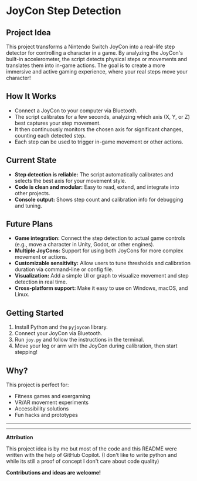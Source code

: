 # JoyCon Step Detection

## Project Idea

This project transforms a Nintendo Switch JoyCon into a real-life step detector for controlling a character in a game. By analyzing the JoyCon's built-in accelerometer, the script detects physical steps or movements and translates them into in-game actions. The goal is to create a more immersive and active gaming experience, where your real steps move your character!

## How It Works
- Connect a JoyCon to your computer via Bluetooth.
- The script calibrates for a few seconds, analyzing which axis (X, Y, or Z) best captures your step movement.
- It then continuously monitors the chosen axis for significant changes, counting each detected step.
- Each step can be used to trigger in-game movement or other actions.

## Current State
- **Step detection is reliable:** The script automatically calibrates and selects the best axis for your movement style.
- **Code is clean and modular:** Easy to read, extend, and integrate into other projects.
- **Console output:** Shows step count and calibration info for debugging and tuning.

## Future Plans
- **Game integration:** Connect the step detection to actual game controls (e.g., move a character in Unity, Godot, or other engines).
- **Multiple JoyCons:** Support for using both JoyCons for more complex movement or actions.
- **Customizable sensitivity:** Allow users to tune thresholds and calibration duration via command-line or config file.
- **Visualization:** Add a simple UI or graph to visualize movement and step detection in real time.
- **Cross-platform support:** Make it easy to use on Windows, macOS, and Linux.

## Getting Started
1. Install Python and the `pyjoycon` library.
2. Connect your JoyCon via Bluetooth.
3. Run `joy.py` and follow the instructions in the terminal.
4. Move your leg or arm with the JoyCon during calibration, then start stepping!

## Why?
This project is perfect for:
- Fitness games and exergaming
- VR/AR movement experiments
- Accessibility solutions
- Fun hacks and prototypes

---


---

**Attribution**

This project idea is by me but most of the code and this README were written with the help of GitHub Copilot.
(I don't like to write python and while its still a proof of concept I don't care about code quality)

**Contributions and ideas are welcome!**

